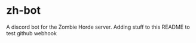 # zh-bot
A discord bot for the Zombie Horde server.
Adding stuff to this README to test github webhook
